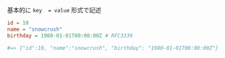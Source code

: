 基本的に `key  = value` 形式で記述

```toml
id = 10
name = "snowcrush"
birthday = 1980-01-01T00:00:00Z # RFC3339

#=> {"id":10, "name":"snowcrush", "birthday": "1980-01-01T00:00:00Z"}
```
